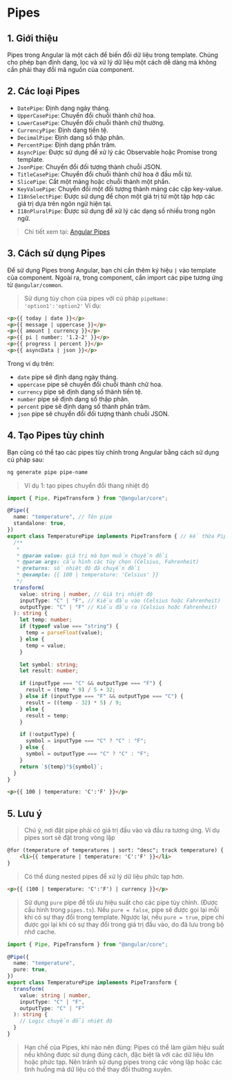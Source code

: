 # Pipes
## 1. Giới thiệu
Pipes trong Angular là một cách để biến đổi dữ liệu trong template. Chúng cho phép bạn định dạng, lọc và xử lý dữ liệu một cách dễ dàng mà không cần phải thay đổi mã nguồn của component.

## 2. Các loại Pipes
- `DatePipe`: Định dạng ngày tháng.
- `UpperCasePipe`: Chuyển đổi chuỗi thành chữ hoa.
- `LowerCasePipe`: Chuyển đổi chuỗi thành chữ thường.
- `CurrencyPipe`: Định dạng tiền tệ.
- `DecimalPipe`: Định dạng số thập phân.
- `PercentPipe`: Định dạng phần trăm.
- `AsyncPipe`: Được sử dụng để xử lý các Observable hoặc Promise trong template.
- `JsonPipe`: Chuyển đổi đối tượng thành chuỗi JSON.
- `TitleCasePipe`: Chuyển đổi chuỗi thành chữ hoa ở đầu mỗi từ.
- `SlicePipe`: Cắt một mảng hoặc chuỗi thành một phần.
- `KeyValuePipe`: Chuyển đổi một đối tượng thành mảng các cặp key-value.
- `I18nSelectPipe`: Được sử dụng để chọn một giá trị từ một tập hợp các giá trị dựa trên ngôn ngữ hiện tại.
- `I18nPluralPipe`: Được sử dụng để xử lý các dạng số nhiều trong ngôn ngữ.

> Chi tiết xem tại: [Angular Pipes](https://angular.dev/guide/templates/pipes)

## 3. Cách sử dụng Pipes

Để sử dụng Pipes trong Angular, bạn chỉ cần thêm ký hiệu `|` vào template của component. Ngoài ra, trong component, cần import các pipe tương ứng từ `@angular/common`. 
> Sử dụng tùy chọn của pipes với cú pháp `pipeName: 'option1':'option2'`
Ví dụ:

```html
<p>{{ today | date }}</p>
<p>{{ message | uppercase }}</p>
<p>{{ amount | currency }}</p>
<p>{{ pi | number: '1.2-2' }}</p>
<p>{{ progress | percent }}</p>
<p>{{ asyncData | json }}</p>
```

Trong ví dụ trên:
- `date` pipe sẽ định dạng ngày tháng.
- `uppercase` pipe sẽ chuyển đổi chuỗi thành chữ hoa.
- `currency` pipe sẽ định dạng số thành tiền tệ.
- `number` pipe sẽ định dạng số thập phân.
- `percent` pipe sẽ định dạng số thành phần trăm.
- `json` pipe sẽ chuyển đổi đối tượng thành chuỗi JSON.

## 4. Tạo Pipes tùy chỉnh
Bạn cũng có thể tạo các pipes tùy chỉnh trong Angular bằng cách sử dụng cú pháp sau:

```bash
ng generate pipe pipe-name
```

> Ví dụ 1: tạo pipes chuyển đổi thang nhiệt độ
```ts
import { Pipe, PipeTransform } from "@angular/core";

@Pipe({
  name: "temperature", // Tên pipe
  standalone: true,
})
export class TemperaturePipe implements PipeTransform { // kế thừa PipeTransform
  /**
   *
   * @param value: giá trị mà bạn muốn chuyển đổi
   * @param args: cấu hình các tùy chọn (Celsius, Fahrenheit)
   * @returns: số nhiệt độ đã chuyển đổi
   * @example: {{ 100 | temperature: 'Celsius' }}
   */
  transform(
    value: string | number, // Giá trị nhiệt độ
    inputType: "C" | "F", // Kiểu đầu vào (Celsius hoặc Fahrenheit)
    outputType: "C" | "F" // Kiểu đầu ra (Celsius hoặc Fahrenheit)
  ): string {
    let temp: number;
    if (typeof value === "string") {
      temp = parseFloat(value);
    } else {
      temp = value;
    }

    let symbol: string;
    let result: number;

    if (inputType === "C" && outputType === "F") {
      result = (temp * 9) / 5 + 32;
    } else if (inputType === "F" && outputType === "C") {
      result = ((temp - 32) * 5) / 9;
    } else {
      result = temp;
    }

    if (!outputType) {
      symbol = inputType === "C" ? "C" : "F";
    } else {
      symbol = outputType === "C" ? "C" : "F";
    }
    return `${temp}°${symbol}`;
  }
}
```
```html
<p>{{ 100 | temperature: 'C':'F' }}</p>
```

## 5. Lưu ý
> Chú ý, nơi đặt pipe phải có giá trị đầu vào và đầu ra tương ứng. Ví dụ pipes sort sẽ đặt trong vòng lặp
```html
@for (temperature of temperatures | sort: "desc"; track temperature) {
    <li>{{ temperature | temperature: 'C':'F' }}</li>
}
```

> Có thể dùng nested pipes để xử lý dữ liệu phức tạp hơn.
```html
<p>{{ (100 | temperature: 'C':'F') | currency }}</p>
```

> Sử dụng `pure` pipe để tối ưu hiệu suất cho các pipe tùy chỉnh. (Được cấu hình trong `pipes.ts`). Nếu `pure = false`, pipe sẽ được gọi lại mỗi khi có sự thay đổi trong template. Ngược lại, nếu `pure = true`, pipe chỉ được gọi lại khi có sự thay đổi trong giá trị đầu vào, do đã lưu trong bộ nhớ cache.
```ts
import { Pipe, PipeTransform } from "@angular/core";

@Pipe({
  name: "temperature",
  pure: true,
})
export class TemperaturePipe implements PipeTransform {
  transform(
    value: string | number,
    inputType: "C" | "F",
    outputType: "C" | "F"
  ): string {
    // Logic chuyển đổi nhiệt độ
  }
}
```

> Hạn chế của Pipes, khi nào nên đùng: Pipes có thể làm giảm hiệu suất nếu không được sử dụng đúng cách, đặc biệt là với các dữ liệu lớn hoặc phức tạp. Nên tránh sử dụng pipes trong các vòng lặp hoặc các tình huống mà dữ liệu có thể thay đổi thường xuyên.